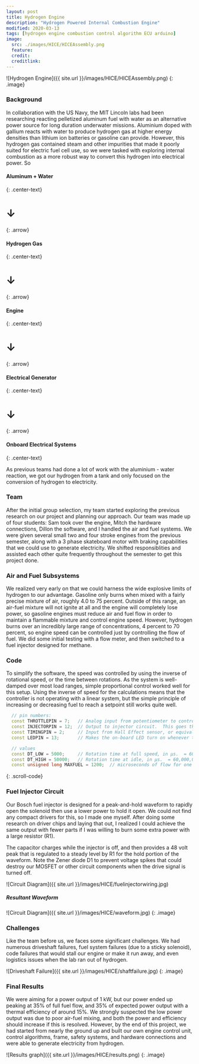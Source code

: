 ```yaml
---
layout: post
title: Hydrogen Engine
description: "Hydrogen Powered Internal Combustion Engine"
modified: 2020-03-13
tags: [hydrogen engine combustion control algorithm ECU arduino]
image:
  src: ./images/HICE/HICEAssembly.png
  feature: 
  credit: 
  creditlink: 
---
```

![Hydrogen Engine]({{ site.url }}/images/HICE/HICEAssembly.png)
{: .image}

### Background

In collaboration with the US Navy, the MIT Lincoln labs had been researching reacting pelletized aluminum fuel with water as an alternative power source for long duration underwater missions.  Aluminium doped with gallium reacts with water to produce hydrogen gas at higher energy densities than lithium ion batteries or gasoline can provide.  However, this hydrogen gas contained steam and other impurities that made it poorly suited for electric fuel cell use, so we were tasked with exploring internal combustion as a more robust way to convert this hydrogen into electrical power. So

#### Aluminum + Water
{: .center-text}
# ↓
{: .arrow}
#### Hydrogen Gas
{: .center-text}
# ↓
{: .arrow}
#### Engine
{: .center-text}
# ↓
{: .arrow}
#### Electrical Generator
{: .center-text}
# ↓
{: .arrow}
#### Onboard Electrical Systems
{: .center-text}

As previous teams had done a lot of work with the aluminium - water reaction, we got our hydrogen from a tank and only focused on the conversion of hydrogen to electricity.

### Team

After the initial group selection, my team started exploring the previous research on our project and planning our approach. Our team was made up of four students: Sam took over the engine, Mitch the hardware connections, Dillon the software, and I handled the air and fuel systems. We were given several small two and four stroke engines from the previous semester, along with a 3 phase skateboard motor with braking capabilities that we could use to generate electricity. We shifted responsiblities and assisted each other quite frequently throughout the semester to get this project done.

### Air and Fuel Subsystems

We realized very early on that we could harness the wide explosive limits of hydrogen to our advantage.  Gasoline only burns when mixed with a fairly precise mixture of air, roughly 4.0 to 75 percent. Outside of this range, an air-fuel mixture will not ignite at all and the engine will completely lose power, so gasoline engines must reduce air and fuel flow in order to maintain a flammable mixture and control engine speed. However, hydrogen burns over an incredibly large range of concentrations, 4 percent to 70 percent, so engine speed can be controlled just by controlling the flow of fuel. We did some initial testing with a flow meter, and then switched to a fuel injector designed for methane.


### Code

To simplify the software, the speed was controlled by using the inverse of rotational speed, or the time between rotations.  As the system is well-damped over most load ranges, simple proportional control worked well for this setup.  Using the inverse of speed for the calculations means that the controller is not operating with a linear system, but the simple principle of increasing or decreasing fuel to reach a setpoint still works quite well. 

```cpp
  // pin numbers:
  const THROTTLEPIN = 7;   // Analog input from potentiometer to control speed.  REQUIRED TO BE AN ANALOG INPUT
  const INJECTORPIN = 12;  // Output to injector circuit.  This goes through a 200 Ω resistor (limits current to 25mA) to a darlington transistor/mosfet base for injection control
  const TIMINGPIN = 2;     // Input from Hall Effect sensor, or equivalently tachometer connection on ignition module. LOOK UP WIRING DIAGRAMS FOR THIS as hall effect sensor pull the sense pin low, but need an external resistor attached to pull it high when not sensing a magnet. 
  const LEDPIN = 13;       // Makes the on-board LED turn on whenever the injector does

  // values
  const DT_LOW = 5000;     // Rotation time at full speed, in µs.  = 60,000,000/rpm
  const DT_HIGH = 50000;   // Rotation time at idle, in µs.  = 60,000,000/rpm
  const unsigned long MAXFUEL = 1200;  // microseconds of flow for one cylinder of stochiometric fuel INSERT CALIBRATED VALUE HERE 
```
{: .scroll-code}

### Fuel Injector Circuit

Our Bosch fuel injector is designed for a peak-and-hold waveform to rapidly open the solenoid then use a lower power to hold it open.  We could not find any compact drivers for this, so I made one myself.  After doing some research on driver chips and laying that out, I realized I could achieve the same output with fewer parts if I was willing to burn some extra power with a large resistor (R1).

The capacitor charges while the injector is off, and then provides a 48 volt peak that is regulated to a steady level by R1 for the hold portion of the waveform. Note the Zener diode D1 to prevent voltage spikes that could destroy our MOSFET or other circuit components when the drive signal is turned off.  

![Circuit Diagram]({{ site.url }}/images/HICE/fuelinjectorwiring.jpg)

##### Resultant Waveform

![Circuit Diagram]({{ site.url }}/images/HICE/waveform.jpg)
{: .image}


### Challenges

Like the team before us, we faces some significant challenges.  We had numerous driveshaft failures, fuel system failures (due to a sticky solenoid), code failures that would stall our engine or make it run away, and even logistics issues when the lab ran out of hydrogen.

![Driveshaft Failure]({{ site.url }}/images/HICE/shaftfailure.jpg)
{: .image}


### Final Results

We were aiming for a power output of 1 kW, but our power ended up peaking at 35% of full fuel flow, and 35% of expected power output with a thermal efficiency of around 15%. We strongly suspected the low power output was due to poor air-fuel mixing, and both the power and efficiency should increase if this is resolved.  However, by the end of this project, we had started from nearly the ground up and built our own engine control unit, control algorithms, frame, safety systems, and hardware connections and were able to generate electricity from hydrogen.

![Results graph]({{ site.url }}/images/HICE/results.png)
{: .image}


